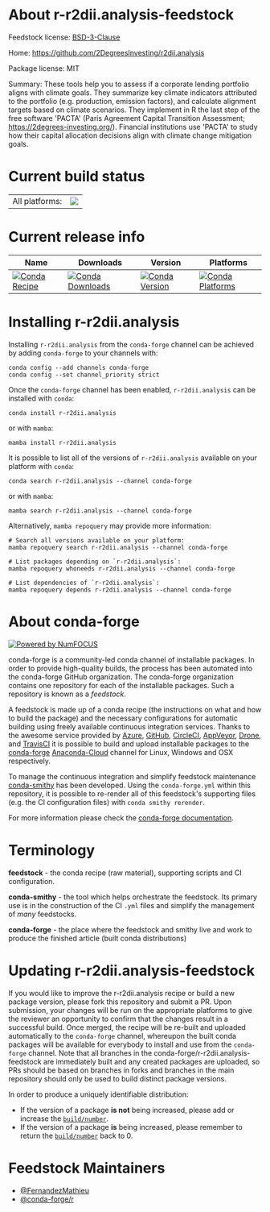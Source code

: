 About r-r2dii.analysis-feedstock
================================

Feedstock license: [BSD-3-Clause](https://github.com/conda-forge/r-r2dii.analysis-feedstock/blob/main/LICENSE.txt)

Home: https://github.com/2DegreesInvesting/r2dii.analysis

Package license: MIT

Summary: These tools help you to assess if a corporate lending portfolio aligns with climate goals. They summarize key climate indicators attributed to the portfolio (e.g. production, emission factors), and calculate alignment targets based on climate scenarios. They implement in R the last step of the free software 'PACTA' (Paris Agreement Capital Transition Assessment; <https://2degrees-investing.org/>). Financial institutions use 'PACTA' to study how their capital allocation decisions align with climate change mitigation goals.

Current build status
====================


<table><tr><td>All platforms:</td>
    <td>
      <a href="https://dev.azure.com/conda-forge/feedstock-builds/_build/latest?definitionId=14430&branchName=main">
        <img src="https://dev.azure.com/conda-forge/feedstock-builds/_apis/build/status/r-r2dii.analysis-feedstock?branchName=main">
      </a>
    </td>
  </tr>
</table>

Current release info
====================

| Name | Downloads | Version | Platforms |
| --- | --- | --- | --- |
| [![Conda Recipe](https://img.shields.io/badge/recipe-r--r2dii.analysis-green.svg)](https://anaconda.org/conda-forge/r-r2dii.analysis) | [![Conda Downloads](https://img.shields.io/conda/dn/conda-forge/r-r2dii.analysis.svg)](https://anaconda.org/conda-forge/r-r2dii.analysis) | [![Conda Version](https://img.shields.io/conda/vn/conda-forge/r-r2dii.analysis.svg)](https://anaconda.org/conda-forge/r-r2dii.analysis) | [![Conda Platforms](https://img.shields.io/conda/pn/conda-forge/r-r2dii.analysis.svg)](https://anaconda.org/conda-forge/r-r2dii.analysis) |

Installing r-r2dii.analysis
===========================

Installing `r-r2dii.analysis` from the `conda-forge` channel can be achieved by adding `conda-forge` to your channels with:

```
conda config --add channels conda-forge
conda config --set channel_priority strict
```

Once the `conda-forge` channel has been enabled, `r-r2dii.analysis` can be installed with `conda`:

```
conda install r-r2dii.analysis
```

or with `mamba`:

```
mamba install r-r2dii.analysis
```

It is possible to list all of the versions of `r-r2dii.analysis` available on your platform with `conda`:

```
conda search r-r2dii.analysis --channel conda-forge
```

or with `mamba`:

```
mamba search r-r2dii.analysis --channel conda-forge
```

Alternatively, `mamba repoquery` may provide more information:

```
# Search all versions available on your platform:
mamba repoquery search r-r2dii.analysis --channel conda-forge

# List packages depending on `r-r2dii.analysis`:
mamba repoquery whoneeds r-r2dii.analysis --channel conda-forge

# List dependencies of `r-r2dii.analysis`:
mamba repoquery depends r-r2dii.analysis --channel conda-forge
```


About conda-forge
=================

[![Powered by
NumFOCUS](https://img.shields.io/badge/powered%20by-NumFOCUS-orange.svg?style=flat&colorA=E1523D&colorB=007D8A)](https://numfocus.org)

conda-forge is a community-led conda channel of installable packages.
In order to provide high-quality builds, the process has been automated into the
conda-forge GitHub organization. The conda-forge organization contains one repository
for each of the installable packages. Such a repository is known as a *feedstock*.

A feedstock is made up of a conda recipe (the instructions on what and how to build
the package) and the necessary configurations for automatic building using freely
available continuous integration services. Thanks to the awesome service provided by
[Azure](https://azure.microsoft.com/en-us/services/devops/), [GitHub](https://github.com/),
[CircleCI](https://circleci.com/), [AppVeyor](https://www.appveyor.com/),
[Drone](https://cloud.drone.io/welcome), and [TravisCI](https://travis-ci.com/)
it is possible to build and upload installable packages to the
[conda-forge](https://anaconda.org/conda-forge) [Anaconda-Cloud](https://anaconda.org/)
channel for Linux, Windows and OSX respectively.

To manage the continuous integration and simplify feedstock maintenance
[conda-smithy](https://github.com/conda-forge/conda-smithy) has been developed.
Using the ``conda-forge.yml`` within this repository, it is possible to re-render all of
this feedstock's supporting files (e.g. the CI configuration files) with ``conda smithy rerender``.

For more information please check the [conda-forge documentation](https://conda-forge.org/docs/).

Terminology
===========

**feedstock** - the conda recipe (raw material), supporting scripts and CI configuration.

**conda-smithy** - the tool which helps orchestrate the feedstock.
                   Its primary use is in the construction of the CI ``.yml`` files
                   and simplify the management of *many* feedstocks.

**conda-forge** - the place where the feedstock and smithy live and work to
                  produce the finished article (built conda distributions)


Updating r-r2dii.analysis-feedstock
===================================

If you would like to improve the r-r2dii.analysis recipe or build a new
package version, please fork this repository and submit a PR. Upon submission,
your changes will be run on the appropriate platforms to give the reviewer an
opportunity to confirm that the changes result in a successful build. Once
merged, the recipe will be re-built and uploaded automatically to the
`conda-forge` channel, whereupon the built conda packages will be available for
everybody to install and use from the `conda-forge` channel.
Note that all branches in the conda-forge/r-r2dii.analysis-feedstock are
immediately built and any created packages are uploaded, so PRs should be based
on branches in forks and branches in the main repository should only be used to
build distinct package versions.

In order to produce a uniquely identifiable distribution:
 * If the version of a package **is not** being increased, please add or increase
   the [``build/number``](https://docs.conda.io/projects/conda-build/en/latest/resources/define-metadata.html#build-number-and-string).
 * If the version of a package **is** being increased, please remember to return
   the [``build/number``](https://docs.conda.io/projects/conda-build/en/latest/resources/define-metadata.html#build-number-and-string)
   back to 0.

Feedstock Maintainers
=====================

* [@FernandezMathieu](https://github.com/FernandezMathieu/)
* [@conda-forge/r](https://github.com/conda-forge/r/)

